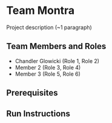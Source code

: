 # Team Montra

Project description (~1 paragraph)

## Team Members and Roles

* Chandler Glowicki (Role 1, Role 2)
* Member 2 (Role 3, Role 4)
* Member 3 (Role 5, Role 6)

## Prerequisites

## Run Instructions

